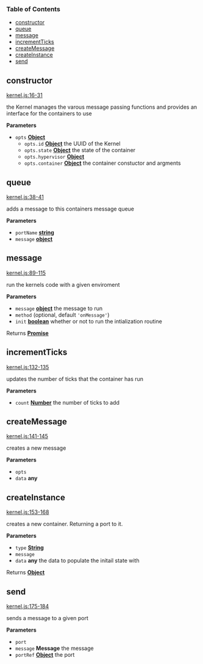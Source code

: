 <!-- Generated by documentation.js. Update this documentation by updating the source code. -->

### Table of Contents

-   [constructor](#constructor)
-   [queue](#queue)
-   [message](#message)
-   [incrementTicks](#incrementticks)
-   [createMessage](#createmessage)
-   [createInstance](#createinstance)
-   [send](#send)

## constructor

[kernel.js:16-31](https://github.com/primea/js-primea-hypervisor/blob/add087e94722a8b77695d21eca754a562d7e79f5/kernel.js#L16-L31 "Source code on GitHub")

the Kernel manages the varous message passing functions and provides
an interface for the containers to use

**Parameters**

-   `opts` **[Object](https://developer.mozilla.org/en-US/docs/Web/JavaScript/Reference/Global_Objects/Object)** 
    -   `opts.id` **[Object](https://developer.mozilla.org/en-US/docs/Web/JavaScript/Reference/Global_Objects/Object)** the UUID of the Kernel
    -   `opts.state` **[Object](https://developer.mozilla.org/en-US/docs/Web/JavaScript/Reference/Global_Objects/Object)** the state of the container
    -   `opts.hypervisor` **[Object](https://developer.mozilla.org/en-US/docs/Web/JavaScript/Reference/Global_Objects/Object)** 
    -   `opts.container` **[Object](https://developer.mozilla.org/en-US/docs/Web/JavaScript/Reference/Global_Objects/Object)** the container constuctor and argments

## queue

[kernel.js:38-41](https://github.com/primea/js-primea-hypervisor/blob/add087e94722a8b77695d21eca754a562d7e79f5/kernel.js#L38-L41 "Source code on GitHub")

adds a message to this containers message queue

**Parameters**

-   `portName` **[string](https://developer.mozilla.org/en-US/docs/Web/JavaScript/Reference/Global_Objects/String)** 
-   `message` **[object](https://developer.mozilla.org/en-US/docs/Web/JavaScript/Reference/Global_Objects/Object)** 

## message

[kernel.js:89-115](https://github.com/primea/js-primea-hypervisor/blob/add087e94722a8b77695d21eca754a562d7e79f5/kernel.js#L89-L115 "Source code on GitHub")

run the kernels code with a given enviroment

**Parameters**

-   `message` **[object](https://developer.mozilla.org/en-US/docs/Web/JavaScript/Reference/Global_Objects/Object)** the message to run
-   `method`   (optional, default `'onMessage'`)
-   `init` **[boolean](https://developer.mozilla.org/en-US/docs/Web/JavaScript/Reference/Global_Objects/Boolean)** whether or not to run the intialization routine

Returns **[Promise](https://developer.mozilla.org/en-US/docs/Web/JavaScript/Reference/Global_Objects/Promise)** 

## incrementTicks

[kernel.js:132-135](https://github.com/primea/js-primea-hypervisor/blob/add087e94722a8b77695d21eca754a562d7e79f5/kernel.js#L132-L135 "Source code on GitHub")

updates the number of ticks that the container has run

**Parameters**

-   `count` **[Number](https://developer.mozilla.org/en-US/docs/Web/JavaScript/Reference/Global_Objects/Number)** the number of ticks to add

## createMessage

[kernel.js:141-145](https://github.com/primea/js-primea-hypervisor/blob/add087e94722a8b77695d21eca754a562d7e79f5/kernel.js#L141-L145 "Source code on GitHub")

creates a new message

**Parameters**

-   `opts`  
-   `data` **any** 

## createInstance

[kernel.js:153-168](https://github.com/primea/js-primea-hypervisor/blob/add087e94722a8b77695d21eca754a562d7e79f5/kernel.js#L153-L168 "Source code on GitHub")

creates a new container. Returning a port to it.

**Parameters**

-   `type` **[String](https://developer.mozilla.org/en-US/docs/Web/JavaScript/Reference/Global_Objects/String)** 
-   `message`  
-   `data` **any** the data to populate the initail state with

Returns **[Object](https://developer.mozilla.org/en-US/docs/Web/JavaScript/Reference/Global_Objects/Object)** 

## send

[kernel.js:175-184](https://github.com/primea/js-primea-hypervisor/blob/add087e94722a8b77695d21eca754a562d7e79f5/kernel.js#L175-L184 "Source code on GitHub")

sends a message to a given port

**Parameters**

-   `port`  
-   `message` **Message** the message
-   `portRef` **[Object](https://developer.mozilla.org/en-US/docs/Web/JavaScript/Reference/Global_Objects/Object)** the port
